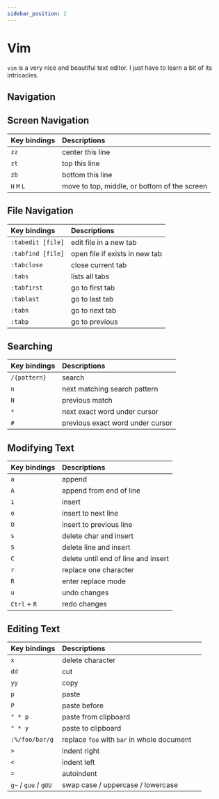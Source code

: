 ```yaml
---
sidebar_position: 2
---
```


# Vim

`vim` is a very nice and beautiful text editor. I just have to learn a bit of its intricacies.

## Navigation


## Screen Navigation

| Key bindings | Descriptions |
| :--- | :--- |
| `zz` | center this line |
| `zt` | top this line |
| `zb` | bottom this line |
| `H` `M` `L` | move to top, middle, or bottom of the screen |


## File Navigation

| Key bindings | Descriptions |
| :--- | :--- |
| `:tabedit [file]` | edit file in a new tab |
| `:tabfind [file]` | open file if exists in new tab |
| `:tabclose` | close current tab |
| `:tabs` | lists all tabs |
| `:tabfirst` | go to first tab |
| `:tablast` | go to last tab |
| `:tabn` | go to next tab |
| `:tabp` | go to previous |

## Searching

| Key bindings | Descriptions |
| :--- | :--- |
| `/{pattern}` | search |
| `n` | next matching search pattern |
| `N` | previous match |
| `*` | next exact word under cursor |
| `#` | previous exact word under cursor |


## Modifying Text

| Key bindings | Descriptions |
| :--- | :--- |
| `a` | append |
| `A` | append from end of line |
| `i` | insert |
| `o` | insert to next line |
| `O` | insert to previous line |
| `s` | delete char and insert |
| `S` | delete line and insert |
| `C` | delete until end of line and insert |
| `r` | replace one character |
| `R` | enter replace mode |
| `u` | undo changes |
| `Ctrl` + `R` | redo changes |

## Editing Text

| Key bindings         | Descriptions                               |     |
| :------------------- | :----------------------------------------- | --- |
| `x`                  | delete character                           |     |
| `dd`                 | cut                                        |     |
| `yy`                 | copy                                       |     |
| `p`                  | paste                                      |     |
| `P`                  | paste before                               |     |
| `" * p`              | paste from clipboard                       |     |
| `" * y`              | paste to clipboard                         |     |
| `:%/foo/bar/g`       | replace `foo` with `bar` in whole document |     |
| `>`                  | indent right                               |     |
| `<`                  | indent left                                |     |
| `=`                  | autoindent                                 |     |
| `g~` / `guu` / `gUU` | swap case / uppercase / lowercase          |     |
